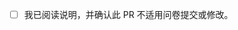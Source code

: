 <!-- 注意：如果您需要提交信息，请通过表单，谢谢合作！ -->

<!-- 目前因 workflow 问题，`/questionnaires` 目录完全由脚本从问卷生成。 -->
<!-- 直接修改 `/questionnaires` 目录内文件的 PR 会被强制覆盖。 -->
<!-- 问卷地址：https://www.wenjuan.com/s/UZBZJv8lWrd/ -->
<!-- 如果只希望补充部分信息，可将其它问题的回答留空。 -->

<!-- 确认无误后，请将下一行行首的 [ ] 修改为 [x]： -->
- [ ] 我已阅读说明，并确认此 PR 不适用问卷提交或修改。
<!-- 感谢您的贡献！ -->

<!-- 如有补充说明，请从下一行开始书写。 -->

